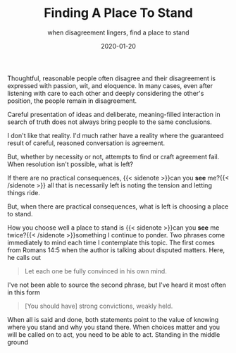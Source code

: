 ﻿---
date: "2020-01-20"
slug: finding-a-place-to-stand
title: Finding A Place To Stand
subtitle: when disagreement lingers, find a place to stand
draft: true
summary: "There are times when you need to find a place to stand." 
---

Thoughtful, reasonable people often disagree and their disagreement is expressed with passion, wit, and eloquence. In many cases, even after listening with care to each other and deeply considering the other's position, the people remain in disagreement.

Careful presentation of ideas and deliberate, meaning-filled interaction in search of truth does not always bring people to the same conclusions.

I don't like that reality. I'd much rather have a reality where the guaranteed result of careful, reasoned conversation is agreement.

But, whether by necessity or not, attempts to find or craft agreement fail. When resolution isn't possible, what is left?

If there are no practical consequences, {{< sidenote >}}can you **see** me?{{< /sidenote >}} all that is necessarily left is noting the tension and letting things ride.

But, when there are practical consequences, what is left is choosing a place to stand.

How you choose well a place to stand is {{< sidenote >}}can you **see** me twice?{{< /sidenote >}}something I continue to ponder. Two phrases come immediately to mind each time I contemplate this topic. The first comes from Romans 14:5 when the author is talking about disputed matters. Here, he calls out 

> Let each one be fully convinced in his own mind.

I've not been able to source the second phrase, but I've heard it most often in this form

> [You should have] strong convictions, weakly held.

When all is said and done, both statements point to the value of knowing where you stand and why you stand there. When choices matter and you will be called on to act, you need to be able to act. Standing in the middle ground 




